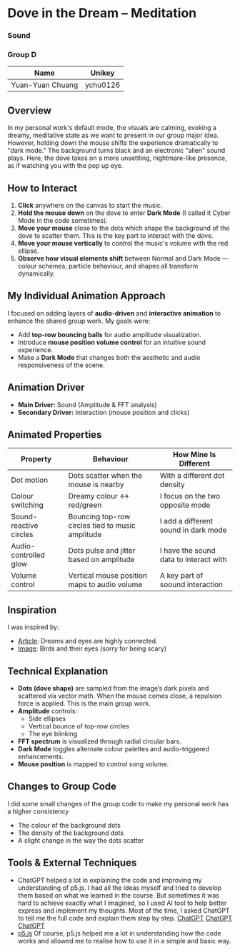 # Dove in the Dream – Meditation  
### Sound  
### Group D  

| Name              | Unikey     |  
|-------------------|------------|  
| Yuan-Yuan Chuang  | ychu0126   |

## Overview
In my personal work's default mode, the visuals are calming, evoking a dreamy, meditative state as we want to present in our group major idea. However, holding down the mouse shifts the experience dramatically to "dark mode." The background turns black and an electronic "alien" sound plays. Here, the dove takes on a more unsettling, nightmare-like presence, as if watching you with the pop up eye.

## How to Interact

1. **Click** anywhere on the canvas to start the music.  
2. **Hold the mouse down** on the dove to enter **Dark Mode** (I called it Cyber Mode in the code sometimes).  
3. **Move your mouse** close to the dots which shape the background of the dove to scatter them. This is the key part to interact with the dove.  
4. **Move your mouse vertically** to control the music's volume with the red ellipse.  
5. **Observe how visual elements shift** between Normal and Dark Mode — colour schemes, particle behaviour, and shapes all transform dynamically.

## My Individual Animation Approach

I focused on adding layers of **audio-driven** and **interactive animation** to enhance the shared group work. My goals were:

- Add **top-row bouncing balls** for audio amplitude visualization.  
- Introduce **mouse position volume control** for an intuitive sound experience.  
- Make a **Dark Mode** that changes both the aesthetic and audio responsiveness of the scene.

## Animation Driver

- **Main Driver:** Sound (Amplitude & FFT analysis)  
- **Secondary Driver:** Interaction (mouse position and clicks)

## Animated Properties

| Property               | Behaviour                                            | How Mine Is Different                  |
|------------------------|------------------------------------------------------|---------------------------|
| Dot motion             | Dots scatter when the mouse is nearby                | With a different dot density                    |
| Colour switching       | Dreamy colour ↔ red/green                            | I focus on the two opposite mode              | 
| Sound-reactive circles | Bouncing top-row circles tied to music amplitude     | I add a different sound in dark mode               |
| Audio-controlled glow  | Dots pulse and jitter based on amplitude             | I have the sound data to interact with              |
| Volume control         | Vertical mouse position maps to audio volume         | A key part of soound interaction                |

## Inspiration

I was inspired by:  
- [Article](https://www.auntyflo.com/dream-dictionary/dreams-about-eyes#google_vignette): Dreams and eyes are highly connected.  
- [Image](https://www.istockphoto.com/photo/close-up-image-of-racing-pigeon-eye-gm1186176382-334586206): Birds and their eyes (sorry for being scary)

## Technical Explanation

- **Dots (dove shape)** are sampled from the image’s dark pixels and scattered via vector math. When the mouse comes close, a repulsion force is applied. This is the main group work.  
- **Amplitude** controls:  
  - Side ellipses  
  - Vertical bounce of top-row circles  
  - The eye blinking  
- **FFT spectrum** is visualized through radial circular bars.  
- **Dark Mode** toggles alternate colour palettes and audio-triggered enhancements.  
- **Mouse position** is mapped to control song volume.

## Changes to Group Code

I did some small changes of the group code to make my personal work has a higher consistency
- The colour of the background dots  
- The density of the background dots  
- A slight change in the way the dots scatter  

## Tools & External Techniques

- ChatGPT helped a lot in explaining the code and improving my understanding of p5.js. I had all the ideas myself and tried to develop them based on what we learned in the course. But sometimes it was hard to achieve exactly what I imagined, so I used AI tool to help better express and implement my thoughts. Most of the time, I asked ChatGPT to tell me the full code and explain them step by step.
[ChatGPT](https://chatgpt.com/share/6847ee6c-e658-800f-8483-6ed4ac311111)
[ChatGPT](https://chatgpt.com/share/6847eee5-7f98-800f-b918-23e87253133e)
[ChatGPT](https://chatgpt.com/share/6847ef20-93a0-800f-baa3-6d54d8a697e4)
- [p5.js](https://p5js.org) Of course, p5.js helped me a lot in understanding how the code works and allowed me to realise how to use it in a simple and basic way.